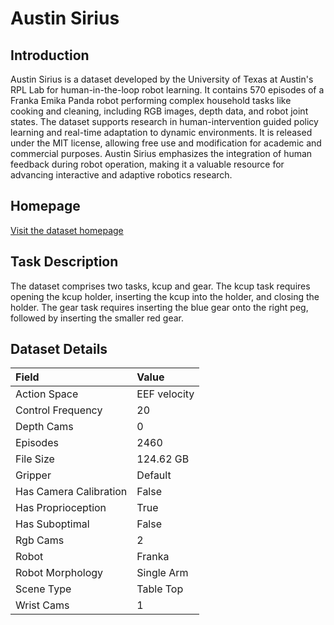 # Austin Sirius


## Introduction

Austin Sirius is a dataset developed by the University of Texas at Austin's RPL Lab for human-in-the-loop robot learning. It contains 570 episodes of a Franka Emika Panda robot performing complex household tasks like cooking and cleaning, including RGB images, depth data, and robot joint states. The dataset supports research in human-intervention guided policy learning and real-time adaptation to dynamic environments. It is released under the MIT license, allowing free use and modification for academic and commercial purposes. Austin Sirius emphasizes the integration of human feedback during robot operation, making it a valuable resource for advancing interactive and adaptive robotics research.


## Homepage

[Visit the dataset homepage](https://ut-austin-rpl.github.io/sirius/)


## Task Description

The dataset comprises two tasks, kcup and gear. The kcup task requires opening the kcup holder, inserting the kcup into the holder, and closing the holder. The gear task requires inserting the blue gear onto the right peg, followed by inserting the smaller red gear.


## Dataset Details

| Field                            | Value                    |
|:---------------------------------|:-------------------------|
| Action Space                     | EEF velocity           |
| Control Frequency                     | 20           |
| Depth Cams                     | 0           |
| Episodes                     | 2460           |
| File Size                     |  124.62 GB           |
| Gripper                     | Default           |
| Has Camera Calibration                     | False           |
| Has Proprioception                     | True           |
| Has Suboptimal                     | False           |
| Rgb Cams                     | 2           |
| Robot                     | Franka           |
| Robot Morphology                     | Single Arm           |
| Scene Type                     | Table Top           |
| Wrist Cams                     | 1           |


